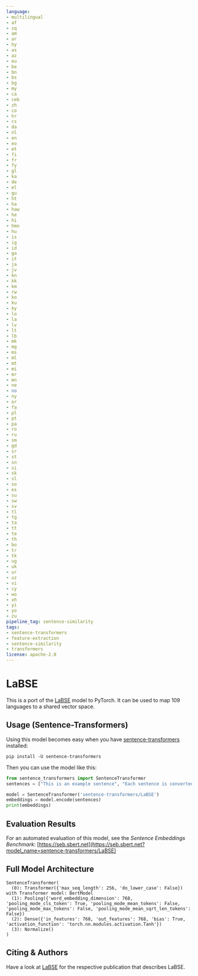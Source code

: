 ```yaml
---
language:
- multilingual
- af
- sq
- am
- ar
- hy
- as
- az
- eu
- be
- bn
- bs
- bg
- my
- ca
- ceb
- zh
- co
- hr
- cs
- da
- nl
- en
- eo
- et
- fi
- fr
- fy
- gl
- ka
- de
- el
- gu
- ht
- ha
- haw
- he
- hi
- hmn
- hu
- is
- ig
- id
- ga
- it
- ja
- jv
- kn
- kk
- km
- rw
- ko
- ku
- ky
- lo
- la
- lv
- lt
- lb
- mk
- mg
- ms
- ml
- mt
- mi
- mr
- mn
- ne
- no
- ny
- or
- fa
- pl
- pt
- pa
- ro
- ru
- sm
- gd
- sr
- st
- sn
- si
- sk
- sl
- so
- es
- su
- sw
- sv
- tl
- tg
- ta
- tt
- te
- th
- bo
- tr
- tk
- ug
- uk
- ur
- uz
- vi
- cy
- wo
- xh
- yi
- yo
- zu
pipeline_tag: sentence-similarity
tags:
- sentence-transformers
- feature-extraction
- sentence-similarity
- transformers
license: apache-2.0
---
```


# LaBSE
This is a port of the [LaBSE](https://tfhub.dev/google/LaBSE/1) model to PyTorch. It can be used to map 109 languages to a shared vector space.


## Usage (Sentence-Transformers)

Using this model becomes easy when you have [sentence-transformers](https://www.SBERT.net) installed:

```
pip install -U sentence-transformers
```

Then you can use the model like this:

```python
from sentence_transformers import SentenceTransformer
sentences = ["This is an example sentence", "Each sentence is converted"]

model = SentenceTransformer('sentence-transformers/LaBSE')
embeddings = model.encode(sentences)
print(embeddings)
```



## Evaluation Results



For an automated evaluation of this model, see the *Sentence Embeddings Benchmark*: [https://seb.sbert.net](https://seb.sbert.net?model_name=sentence-transformers/LaBSE)



## Full Model Architecture
```
SentenceTransformer(
  (0): Transformer({'max_seq_length': 256, 'do_lower_case': False}) with Transformer model: BertModel 
  (1): Pooling({'word_embedding_dimension': 768, 'pooling_mode_cls_token': True, 'pooling_mode_mean_tokens': False, 'pooling_mode_max_tokens': False, 'pooling_mode_mean_sqrt_len_tokens': False})
  (2): Dense({'in_features': 768, 'out_features': 768, 'bias': True, 'activation_function': 'torch.nn.modules.activation.Tanh'})
  (3): Normalize()
)
```

## Citing & Authors

Have a look at [LaBSE](https://tfhub.dev/google/LaBSE/1) for the respective publication that describes LaBSE.

